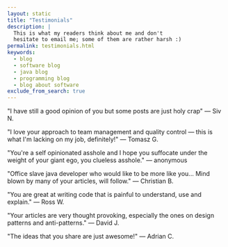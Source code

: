 ```yaml
---
layout: static
title: "Testimonials"
description: |
  This is what my readers think about me and don't
  hesitate to email me; some of them are rather harsh :)
permalink: testimonials.html
keywords:
  - blog
  - software blog
  - java blog
  - programming blog
  - blog about software
exclude_from_search: true
---
```


"I have still a good opinion of you but some posts are just holy crap"
&mdash; Siv N.

"I love your approach to team management and quality control &mdash;
this is what I'm lacking on my job, definitely!"
&mdash; Tomasz G.

"You're a self opinionated asshole and I hope you suffocate
under the weight of your giant ego, you clueless asshole."
&mdash; anonymous

"Office slave java developer who would like to be more like you...
Mind blown by many of your articles, will follow."
&mdash; Christian B.

"You are great at writing code that
is painful to understand, use and explain."
&mdash; Ross W.

"Your articles are very thought provoking, especially the
ones on design patterns and anti-patterns."
&mdash; David J.

"The ideas that you share are just awesome!"
&mdash; Adrian C.

